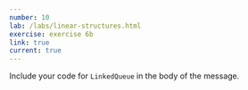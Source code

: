 ```yaml
---
number: 10
lab: /labs/linear-structures.html
exercise: exercise 6b
link: true
current: true
---
```

Include your code for `LinkedQueue` in the body of the message.
